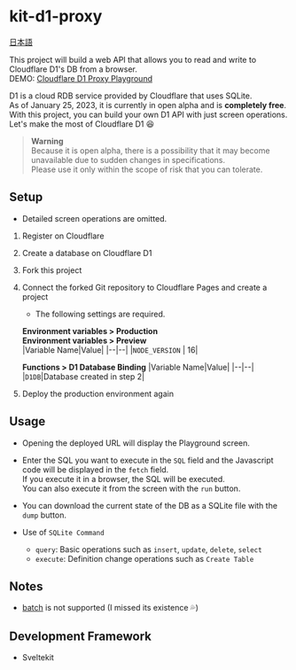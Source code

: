 # kit-d1-proxy
[日本語](./README.ja.md)  

This project will build a web API that allows you to read and write to Cloudflare D1's DB from a browser.  
DEMO: [Cloudflare D1 Proxy Playground](https://kit-d1-proxy.pages.dev/)

D1 is a cloud RDB service provided by Cloudflare that uses SQLite.  
As of January 25, 2023, it is currently in open alpha and is **completely free**.  
With this project, you can build your own D1 API with just screen operations.  
Let's make the most of Cloudflare D1 😆

> **Warning**  
> Because it is open alpha, there is a possibility that it may become unavailable due to sudden changes in specifications.  
> Please use it only within the scope of risk that you can tolerate.

## Setup

* Detailed screen operations are omitted.  


1. Register on Cloudflare
2. Create a database on Cloudflare D1
3. Fork this project
4. Connect the forked Git repository to Cloudflare Pages and create a project  
    * The following settings are required. 

    **Environment variables > Production**  
    **Environment variables > Preview**  
    |Variable Name|Value|
    |--|--|
    |`NODE_VERSION` | 16|

    **Functions > D1 Database Binding**
    |Variable Name|Value|
    |--|--|
    |`D1DB`|Database created in step 2|

5. Deploy the production environment again

## Usage
* Opening the deployed URL will display the Playground screen.  

* Enter the SQL you want to execute in the `SQL` field and the Javascript code will be displayed in the `fetch` field.  
  If you execute it in a browser, the SQL will be executed.  
  You can also execute it from the screen with the `run` button.  
* You can download the current state of the DB as a SQLite file with the `dump` button.
* Use of `SQLite Command`
  * `query`: Basic operations such as `insert`, `update`, `delete`, `select`
  * `execute`: Definition change operations such as `Create Table`

## Notes
* [batch](https://developers.cloudflare.com/d1/platform/client-api/#batch-statements) is not supported (I missed its existence 💦)

## Development Framework
* Sveltekit 
